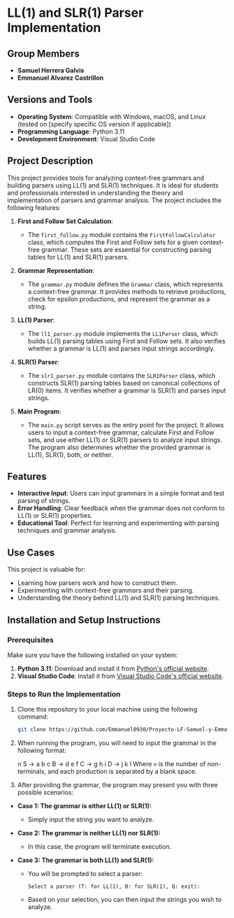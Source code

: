# LL(1) and SLR(1) Parser Implementation

## Group Members
- **Samuel Herrera Galvis**
- **Emmanuel Alvarez Castrillon**

## Versions and Tools
- **Operating System**: Compatible with Windows, macOS, and Linux (tested on [specify specific OS version if applicable])
- **Programming Language**: Python 3.11
- **Development Environment**: Visual Studio Code

## Project Description
This project provides tools for analyzing context-free grammars and building parsers using LL(1) and SLR(1) techniques. It is ideal for students and professionals interested in understanding the theory and implementation of parsers and grammar analysis. The project includes the following features:

1. **First and Follow Set Calculation**:
   - The `first_follow.py` module contains the `FirstFollowCalculator` class, which computes the First and Follow sets for a given context-free grammar. These sets are essential for constructing parsing tables for LL(1) and SLR(1) parsers.

2. **Grammar Representation**:
   - The `grammar.py` module defines the `Grammar` class, which represents a context-free grammar. It provides methods to retrieve productions, check for epsilon productions, and represent the grammar as a string.

3. **LL(1) Parser**:
   - The `ll1_parser.py` module implements the `LL1Parser` class, which builds LL(1) parsing tables using First and Follow sets. It also verifies whether a grammar is LL(1) and parses input strings accordingly.

4. **SLR(1) Parser**:
   - The `slr1_parser.py` module contains the `SLR1Parser` class, which constructs SLR(1) parsing tables based on canonical collections of LR(0) items. It verifies whether a grammar is SLR(1) and parses input strings.

5. **Main Program**:
   - The `main.py` script serves as the entry point for the project. It allows users to input a context-free grammar, calculate First and Follow sets, and use either LL(1) or SLR(1) parsers to analyze input strings. The program also determines whether the provided grammar is LL(1), SLR(1), both, or neither.

## Features
- **Interactive Input**: Users can input grammars in a simple format and test parsing of strings.
- **Error Handling**: Clear feedback when the grammar does not conform to LL(1) or SLR(1) properties.
- **Educational Tool**: Perfect for learning and experimenting with parsing techniques and grammar analysis.

## Use Cases
This project is valuable for:
- Learning how parsers work and how to construct them.
- Experimenting with context-free grammars and their parsing.
- Understanding the theory behind LL(1) and SLR(1) parsing techniques.

## Installation and Setup Instructions

### Prerequisites
Make sure you have the following installed on your system:
1. **Python 3.11**: Download and install it from [Python's official website](https://www.python.org/downloads/).
2. **Visual Studio Code**: Install it from [Visual Studio Code's official website](https://code.visualstudio.com/).

### Steps to Run the Implementation
1. Clone this repository to your local machine using the following command:
   ```bash
   git clone https://github.com/Emmanuel0930/Proyecto-LF-Samuel-y-Emmanuel.git

2. When running the program, you will need to input the grammar in the following format:

   n
   S -> a b c
   B -> d e f
   C -> g h i
   D -> j k l
   Where `n` is the number of non-terminals, and each production is separated by a blank space.

3. After providing the grammar, the program may present you with three possible scenarios:

- **Case 1: The grammar is either LL(1) or SLR(1):**
  - Simply input the string you want to analyze.

- **Case 2: The grammar is neither LL(1) nor SLR(1):**
  - In this case, the program will terminate execution.

- **Case 3: The grammar is both LL(1) and SLR(1):**
  - You will be prompted to select a parser:
    ```
    Select a parser (T: for LL(1), B: for SLR(1), Q: exit):
    ```
  - Based on your selection, you can then input the strings you wish to analyze.
